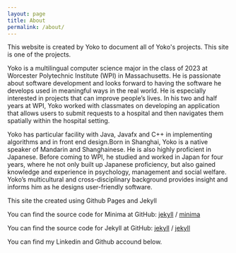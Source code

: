 ```yaml
---
layout: page
title: About
permalink: /about/
---
```


This website is created by Yoko to document all of Yoko's projects. This site is one of the projects.

Yoko is a multilingual computer science major in the class of 2023 at Worcester Polytechnic Institute (WPI) in Massachusetts. He is passionate about software development and looks forward to having the software he develops used in meaningful ways in the real world. He is especially interested in projects that can improve people’s lives.
In his two and half years at WPI, Yoko worked with classmates on developing an application that allows users to submit requests to a hospital and then navigates them spatially within the hospital 
setting. 

Yoko has particular facility with Java, Javafx and C++ in implementing algorithms and in front end design.Born in Shanghai, Yoko is a native speaker of Mandarin and Shanghainese. He is also highly proficient in Japanese. 
Before coming to WPI, he studied and worked in Japan for four years, where he not only built up Japanese proficiency, but also gained knowledge and experience in psychology, management and social welfare. Yoko’s multicultural and cross-disciplinary background provides insight and informs him as he designs user-friendly software.

This site the created using Github Pages and Jekyll

You can find the source code for Minima at GitHub:
[jekyll][jekyll-organization] /
[minima](https://github.com/jekyll/minima)

You can find the source code for Jekyll at GitHub:
[jekyll][jekyll-organization] /
[jekyll](https://github.com/jekyll/jekyll)


[jekyll-organization]: https://github.com/jekyll

You can find my Linkedin and Github accound below.
 
